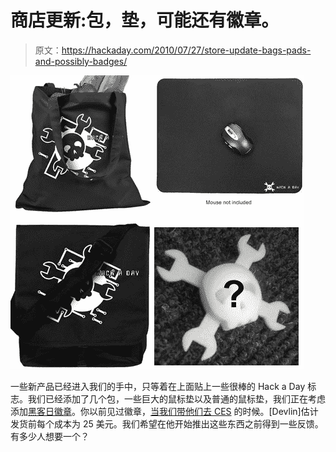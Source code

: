 # 商店更新:包，垫，可能还有徽章。

> 原文：<https://hackaday.com/2010/07/27/store-update-bags-pads-and-possibly-badges/>

![](img/c8a0aa3538cb62f1cad76684e47652e6.png "store")

一些新产品已经进入我们的手中，只等着在上面贴上一些很棒的 Hack a Day 标志。我们已经添加了几个包，一些巨大的鼠标垫以及普通的鼠标垫，我们正在考虑添加[黑客日徽章](http://hackaday.com/2010/01/12/how-to-make-a-printable-ces-badge/)。你以前见过徽章，[当我们带他们去 CES](http://hackaday.com/2010/01/09/ces-update-ces-badges/) 的时候。[Devlin]估计发货前每个成本为 25 美元。我们希望在他开始推出这些东西之前得到一些反馈。有多少人想要一个？
